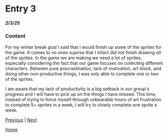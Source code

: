 # Entry 3
##### 2/3/25

### Content

For my winter break goal I _said_ that I would finish up some of the sprites for the game. It comes to no ones suprise that I infact did not finish drawing _all_ of the sprites. In the game we are making we need a lot of sprites, especially considering the fact that our game focuses on collecting different characters. Between pure procrastination, lack of motivation, art block, and doing other non-productive things, I was only able to complete one or two of the sprites.

I am aware that my lack of productivity is a big setback in our group's progress and I will have to pick up on the things I have missed. This time, instead of trying to force myself through unbearable hours of art frustration to complete 5+ sprites in a week, I will try to slowly complete one sprite a week.

[Previous](entry02.md) | [Next](entry04.md)

[Home](../README.md)
